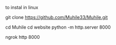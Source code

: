 to instal in linux

git clone https://github.com/Muhile33/Muhile.git

cd Muhile
cd website
python -m http.server 8000

ngrok http 8000
